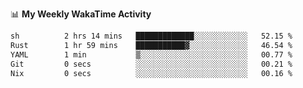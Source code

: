 <!--
**stamp711/stamp711** is a ✨ _special_ ✨ repository because its `README.md` (this file) appears on your GitHub profile.

Here are some ideas to get you started:

- 🔭 I’m currently working on ...
- 🌱 I’m currently learning ...
- 👯 I’m looking to collaborate on ...
- 🤔 I’m looking for help with ...
- 💬 Ask me about ...
- 📫 How to reach me: ...
- 😄 Pronouns: ...
- ⚡ Fun fact: ...
-->

📊 **My Weekly WakaTime Activity**

<!--START_SECTION:waka-->

```txt
sh          2 hrs 14 mins   █████████████░░░░░░░░░░░░   52.15 %
Rust        1 hr 59 mins    ███████████▓░░░░░░░░░░░░░   46.54 %
YAML        1 min           ▒░░░░░░░░░░░░░░░░░░░░░░░░   00.77 %
Git         0 secs          ░░░░░░░░░░░░░░░░░░░░░░░░░   00.21 %
Nix         0 secs          ░░░░░░░░░░░░░░░░░░░░░░░░░   00.16 %
```

<!--END_SECTION:waka-->
